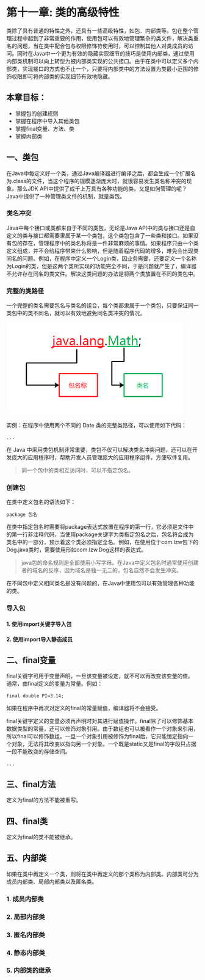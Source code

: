 # 第十一章: 类的高级特性 #
类除了具有普通的特性之外，还具有一些高级特性，如包、内部类等。包在整个管理过程中起到了非常重要的作用，使用包可以有效地管理繁杂的类文件，解决类重名的问题，当在类中配合包与权限修饰符使用时，可以控制其他人对类成员的访问。同时在Java中一个更为有效的隐藏实现细节的技巧是使用内部类，通过使用内部类机制可以向上转型为被内部类实现的公共接口。由于在类中可以定义多个内部类，实现接口的方式也不止一个，只要将内部类中的方法设置为类最小范围的修饰权限即可将内部类的实现细节有效地隐藏。

## 本章目标：
- 掌握包的创建规则
- 掌握在程序中导入其他类包
- 掌握final变量、方法、类
- 掌握内部类

## 一、类包 ##
在Java中每定义好一个类，通过Java编译器进行编译之后，都会生成一个扩展名为.class的文件，当这个程序的规模逐渐庞大时，就很容易发生类名称冲突的现象。那么JDK API中提供了成千上万具有各种功能的类，又是如何管理的呢？Java中提供了一种管理类文件的机制，就是类包。

### 类名冲突 ###
Java中每个接口或类都来自于不同的类包，无论是Java API中的类与接口还是自定义的类与接口都需要隶属于某一个类包，这个类包包含了一些类和接口。如果没有包的存在，管理程序中的类名称将是一件非常麻烦的事情。如果程序只由一个类定义组成，并不会给程序带来什么影响，但是随着程序代码的增多，难免会出现类同名的问题。例如，在程序中定义一个Login类，因业务需要，还要定义一个名称为Login的类，但是这两个类所实现的功能完全不同，于是问题就产生了，编译器不允许存在同名的类文件。解决这类问题的办法是将两个类放置在不同的类包中。

### 完整的类路径 ###
一个完整的类名需要包名与类名的组合，每个类都隶属于一个类包，只要保证同一类包中的类不同名，就可以有效地避免同名类冲突的情况。

<img src="./img/11/Math.png" />

实例：在程序中使用两个不同的 Date 类的完整类路径，可以使用如下代码：

	...
	
在 Java 中采用类包机制非常重要，类包不仅可以解决类名冲突问题，还可以在开发庞大的应用程序时，帮助开发人员管理庞大的应用程序组件，方便软件复用。

> 同一个包中的类相互访问时，可以不指定包名。

### 创建包 ###
在类中定义包名的语法如下：

	package 包名
	
在类中指定包名时需要将package表达式放置在程序的第一行，它必须是文件中的第一行非注释代码，当使用package关键字为类指定包名之后，包名将会成为类名中的一部分，预示着这个类必须指定全名。例如，在使用位于com.lzw包下的Dog.java类时，需要使用形如com.lzw.Dog这样的表达式。

> java包的命名规则是全部使用小写字母。在Java中定义包名时通常使用创建者的域名的反序，因为域名是独一无二的，包名自然不会发生冲突。

在不同包中定义相同类名是没有问题的，在Java中使用包可以有效管理各种功能的类。

### 导入包 ###
#### 1. 使用import关键字导入包 ####


#### 2. 使用import导入静态成员 ####

## 二、final变量 ##
final关键字可用于变量声明，一旦该变量被设定，就不可以再改变该变量的值。通常，由final定义的变量为常量。例如：

	final double PI=3.14;
	
如果在程序中再次对定义的final的常量赋值，编译器将不会接受。

final关键字定义的变量必须再声明时对其进行赋值操作。final除了可以修饰基本数据类型的常量，还可以修饰对象引用。由于数组也可以被看作一个对象来引用，所以final可以修饰数组。一旦一个对象引用被修饰为final后，它只能恒定指向一个对象，无法将其改变以指向另一个对象。一个既是static又是final的字段只占据一段不能改变的存储空间。

	...

## 三、final方法 ##
定义为final的方法不能被重写。

## 四、final类 ##
定义为final的类不能被继承。

## 五、内部类 ##
如果在类中再定义一个类，则将在类中再定义的那个类称为内部类。内部类可分为成员内部类、局部内部类以及匿名类。

### 1. 成员内部类 ###

### 2. 局部内部类 ###

### 3. 匿名内部类 ###

### 4. 静态内部类 ###

### 5. 内部类的继承 ###